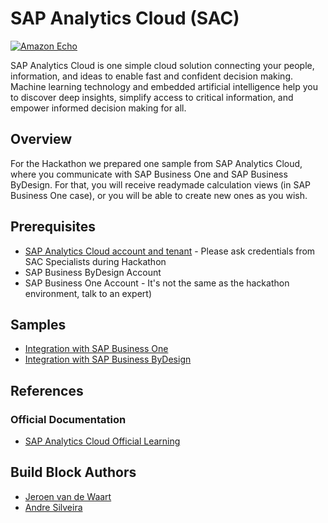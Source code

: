 # SAP Analytics Cloud (SAC)

[![Amazon Echo](https://blogs.sap.com/wp-content/uploads/2016/08/boc_overview_top.png)]()

SAP Analytics Cloud is one simple cloud solution connecting your people, information, and ideas to enable fast and confident decision making. Machine learning technology and embedded artificial intelligence help you to discover deep insights, simplify access to critical information, and empower informed decision making for all.

## [](https://github.com/B1SA/hackathon/tree/master/AmazonAlexa#overview)Overview
For the Hackathon we prepared one sample from SAP Analytics Cloud, where you communicate with SAP Business One and SAP Business ByDesign. For that, you will receive readymade calculation views (in SAP Business One case), or you will be able to create new ones as you wish.

## [](https://github.com/B1SA/hackathon/tree/master/AmazonAlexa#prerequisites)Prerequisites

-   [SAP Analytics Cloud account and tenant](https://b1-benelux.eu1.sapanalytics.cloud) - Please ask credentials from SAC Specialists during Hackathon
-   SAP Business ByDesign Account
-   SAP Business One Account - It's not the same as the hackathon environment, talk to an expert)

## [](https://github.com/B1SA/hackathon/tree/master/AmazonAlexa#samples)Samples

-   [Integration with SAP Business One](instructionsb1.md)
-   [Integration with SAP Business ByDesign](instructionsbyd.md)

## References

### Official Documentation

-   [SAP Analytics Cloud Official Learning](https://www.sapanalytics.cloud/learning/)

## Build Block Authors

-   [Jeroen van de Waart](https://github.com/)
-   [Andre Silveira](https://github.com/andresilveirajr)
